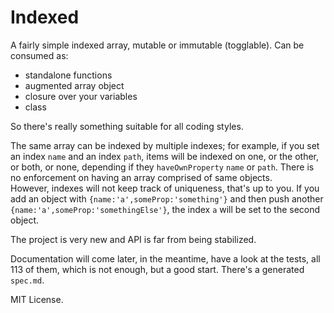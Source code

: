 # Indexed

A fairly simple indexed array, mutable or immutable (togglable). Can be consumed as:

- standalone functions
- augmented array object
- closure over your variables
- class

So there's really something suitable for all coding styles.

The same array can be indexed by multiple indexes; for example, if you set an index `name` and an index `path`, items will be indexed on one, or the other, or both, or none, depending if they `haveOwnProperty` `name` or `path`. There is no enforcement on having an array comprised of same objects.  
However, indexes will not keep track of uniqueness, that's up to you. If you add an object with `{name:'a',someProp:'something'}` and then push another `{name:'a',someProp:'somethingElse'}`, the index `a` will be set to the second object.

The project is very new and API is far from being stabilized.

Documentation will come later, in the meantime, have a look at the tests, all 113 of them, which is not enough, but a good start. There's a generated `spec.md`.

MIT License.

